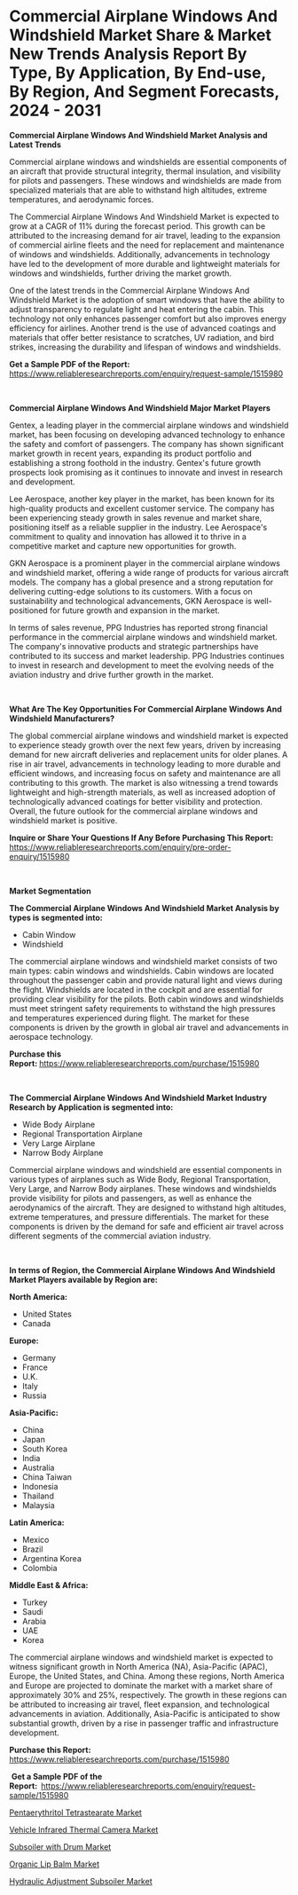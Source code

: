 <p><h1>Commercial Airplane Windows And Windshield Market Share & Market New Trends Analysis Report By Type, By Application, By End-use, By Region, And Segment Forecasts, 2024 - 2031</h1></p><p><strong>Commercial Airplane Windows And Windshield Market Analysis and Latest Trends</strong></p>
<p><p>Commercial airplane windows and windshields are essential components of an aircraft that provide structural integrity, thermal insulation, and visibility for pilots and passengers. These windows and windshields are made from specialized materials that are able to withstand high altitudes, extreme temperatures, and aerodynamic forces.</p><p>The Commercial Airplane Windows And Windshield Market is expected to grow at a CAGR of 11% during the forecast period. This growth can be attributed to the increasing demand for air travel, leading to the expansion of commercial airline fleets and the need for replacement and maintenance of windows and windshields. Additionally, advancements in technology have led to the development of more durable and lightweight materials for windows and windshields, further driving the market growth.</p><p>One of the latest trends in the Commercial Airplane Windows And Windshield Market is the adoption of smart windows that have the ability to adjust transparency to regulate light and heat entering the cabin. This technology not only enhances passenger comfort but also improves energy efficiency for airlines. Another trend is the use of advanced coatings and materials that offer better resistance to scratches, UV radiation, and bird strikes, increasing the durability and lifespan of windows and windshields.</p></p>
<p><strong>Get a Sample PDF of the Report:&nbsp;</strong> <a href="https://www.reliableresearchreports.com/enquiry/request-sample/1515980">https://www.reliableresearchreports.com/enquiry/request-sample/1515980</a></p>
<p>&nbsp;</p>
<p><strong>Commercial Airplane Windows And Windshield Major Market Players</strong></p>
<p><p>Gentex, a leading player in the commercial airplane windows and windshield market, has been focusing on developing advanced technology to enhance the safety and comfort of passengers. The company has shown significant market growth in recent years, expanding its product portfolio and establishing a strong foothold in the industry. Gentex's future growth prospects look promising as it continues to innovate and invest in research and development.</p><p>Lee Aerospace, another key player in the market, has been known for its high-quality products and excellent customer service. The company has been experiencing steady growth in sales revenue and market share, positioning itself as a reliable supplier in the industry. Lee Aerospace's commitment to quality and innovation has allowed it to thrive in a competitive market and capture new opportunities for growth.</p><p>GKN Aerospace is a prominent player in the commercial airplane windows and windshield market, offering a wide range of products for various aircraft models. The company has a global presence and a strong reputation for delivering cutting-edge solutions to its customers. With a focus on sustainability and technological advancements, GKN Aerospace is well-positioned for future growth and expansion in the market.</p><p>In terms of sales revenue, PPG Industries has reported strong financial performance in the commercial airplane windows and windshield market. The company's innovative products and strategic partnerships have contributed to its success and market leadership. PPG Industries continues to invest in research and development to meet the evolving needs of the aviation industry and drive further growth in the market.</p></p>
<p>&nbsp;</p>
<p><strong>What Are The Key Opportunities For Commercial Airplane Windows And Windshield Manufacturers?</strong></p>
<p><p>The global commercial airplane windows and windshield market is expected to experience steady growth over the next few years, driven by increasing demand for new aircraft deliveries and replacement units for older planes. A rise in air travel, advancements in technology leading to more durable and efficient windows, and increasing focus on safety and maintenance are all contributing to this growth. The market is also witnessing a trend towards lightweight and high-strength materials, as well as increased adoption of technologically advanced coatings for better visibility and protection. Overall, the future outlook for the commercial airplane windows and windshield market is positive.</p></p>
<p><strong>Inquire or Share Your Questions If Any Before Purchasing This Report:</strong> <a href="https://www.reliableresearchreports.com/enquiry/pre-order-enquiry/1515980">https://www.reliableresearchreports.com/enquiry/pre-order-enquiry/1515980</a></p>
<p>&nbsp;</p>
<p><strong>Market Segmentation</strong></p>
<p><strong>The Commercial Airplane Windows And Windshield Market Analysis by types is segmented into:</strong></p>
<p><ul><li>Cabin Window</li><li>Windshield</li></ul></p>
<p><p>The commercial airplane windows and windshield market consists of two main types: cabin windows and windshields. Cabin windows are located throughout the passenger cabin and provide natural light and views during the flight. Windshields are located in the cockpit and are essential for providing clear visibility for the pilots. Both cabin windows and windshields must meet stringent safety requirements to withstand the high pressures and temperatures experienced during flight. The market for these components is driven by the growth in global air travel and advancements in aerospace technology.</p></p>
<p><strong>Purchase this Report:&nbsp;</strong><a href="https://www.reliableresearchreports.com/purchase/1515980">https://www.reliableresearchreports.com/purchase/1515980</a></p>
<p>&nbsp;</p>
<p><strong>The Commercial Airplane Windows And Windshield Market Industry Research by Application is segmented into:</strong></p>
<p><ul><li>Wide Body Airplane</li><li>Regional Transportation Airplane</li><li>Very Large Airplane</li><li>Narrow Body Airplane</li></ul></p>
<p><p>Commercial airplane windows and windshield are essential components in various types of airplanes such as Wide Body, Regional Transportation, Very Large, and Narrow Body airplanes. These windows and windshields provide visibility for pilots and passengers, as well as enhance the aerodynamics of the aircraft. They are designed to withstand high altitudes, extreme temperatures, and pressure differentials. The market for these components is driven by the demand for safe and efficient air travel across different segments of the commercial aviation industry.</p></p>
<p>&nbsp;</p>
<p><strong>In terms of Region, the Commercial Airplane Windows And Windshield Market Players available by Region are:</strong></p>
<p>
    <p> <strong> North America: </strong>
        <ul>
            <li>United States</li>
            <li>Canada</li>
        </ul>
        </p> 
    <p> <strong> Europe: </strong>
        <ul>
            <li>Germany</li>
            <li>France</li>
            <li>U.K.</li>
            <li>Italy</li>
            <li>Russia</li>
        </ul>
        </p> 
    <p> <strong> Asia-Pacific: </strong>
        <ul>
            <li>China</li>
            <li>Japan</li>
            <li>South Korea</li>
            <li>India</li>
            <li>Australia</li>
            <li>China Taiwan</li>
            <li>Indonesia</li>
            <li>Thailand</li>
            <li>Malaysia</li>
        </ul>
        </p> 
    <p> <strong> Latin America: </strong>
        <ul>
            <li>Mexico</li>
            <li>Brazil</li>
            <li>Argentina Korea</li>
            <li>Colombia</li>
        </ul>
        </p> 
    <p> <strong> Middle East & Africa: </strong>
        <ul>
            <li>Turkey</li>
            <li>Saudi</li>
            <li>Arabia</li>
            <li>UAE</li>
            <li>Korea</li>
        </ul>
    </p>
    </p>
<p><p>The commercial airplane windows and windshield market is expected to witness significant growth in North America (NA), Asia-Pacific (APAC), Europe, the United States, and China. Among these regions, North America and Europe are projected to dominate the market with a market share of approximately 30% and 25%, respectively. The growth in these regions can be attributed to increasing air travel, fleet expansion, and technological advancements in aviation. Additionally, Asia-Pacific is anticipated to show substantial growth, driven by a rise in passenger traffic and infrastructure development.</p></p>
<p><strong>Purchase this Report: </strong><a href="https://www.reliableresearchreports.com/purchase/1515980">https://www.reliableresearchreports.com/purchase/1515980</a></p>
<p>&nbsp;<strong>Get a Sample PDF of the Report:&nbsp;&nbsp;</strong><a href="https://www.reliableresearchreports.com/enquiry/request-sample/1515980">https://www.reliableresearchreports.com/enquiry/request-sample/1515980</a></p>
<p><strong></strong></p>
<p><p><a href="https://view.publitas.com/reportprime-1/pentaerythritol-tetrastearate-market-size-growth-outlook-from-2024-to-2031-projecting-at-markets-trends-analysis-by-application-regional-outlook-and-revenue/">Pentaerythritol Tetrastearate Market</a></p><p><a href="https://zircon-bluebell-299.notion.site/Vehicle-Infrared-Thermal-Camera-Market-Size-Market-Share-and-Global-Market-Analysis-Report-2024--47594a1fdccd4b74bd7bf98dbae22a2f">Vehicle Infrared Thermal Camera Market</a></p><p><a href="https://scarlet-rocket-c63.notion.site/Subsoiler-with-Drum-Market-Size-Market-Trends-and-Growth-Outlook-forecasted-for-period-from-2024-t-502f0b09ebd24181accb48f6cbdcb604">Subsoiler with Drum Market</a></p><p><a href="https://view.publitas.com/reportprime-1/global-organic-lip-balm-market-size-and-market-trends-insights-and-projections-from-2024-to-2031/">Organic Lip Balm Market</a></p><p><a href="https://fearless-okapi-6c8.notion.site/Hydraulic-Adjustment-Subsoiler-Market-Size-Focuses-on-Market-Dynamics-In-Depth-Analysis-and-Future--a495b449b9eb4d8a93b142500ed4a72f">Hydraulic Adjustment Subsoiler Market</a></p></p>